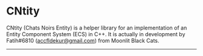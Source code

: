# CNtity
CNtity (Chats Noirs Entity) is a helper library for an implementation of an Entity Component System (ECS) in C++. It is actually in development by Fatih#6810 (accfldekur@gmail.com) from Moonlit Black Cats.
***
